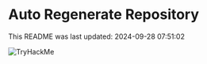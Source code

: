 # Auto Regenerate Repository

This README was last updated: 2024-09-28 07:51:02

 ![TryHackMe](https://tryhackme.com/badge/533634)